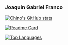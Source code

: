 ### Joaquin Gabriel Franco

<!--
**jgfranco17/jgfranco17** is a ✨ _special_ ✨ repository because its `README.md` (this file) appears on your GitHub profile.

Here are some ideas to get you started:

- 🔭 I’m currently working on ...
- 🌱 I’m currently learning ...
- 👯 I’m looking to collaborate on ...
- 🤔 I’m looking for help with ...
- 💬 Ask me about ...
- 📫 How to reach me: ...
- 😄 Pronouns: ...
- ⚡ Fun fact: ...
-->

[![Chino's GitHub stats](https://github-readme-stats.vercel.app/api?username=jgfranco17&show_icons=true&theme=gruvbox)](https://github.com/jgfranco17/github-readme-stats)

[![Readme Card](https://github-readme-stats.vercel.app/api/pin/?username=jgfranco17&repo=design-practice-2)](https://github.com/jgfranco17/design-practice-2)

[![Top Languages](https://github-readme-stats.vercel.app/api/top-langs/?username=jgfranco17&layout=compact&hide=html,css)](https://github.com/jgfranco17/github-readme-stats)

